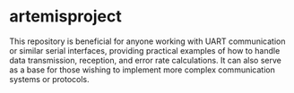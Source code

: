 # artemisproject
This repository is beneficial for anyone working with UART communication or similar serial interfaces, providing practical examples of how to handle data transmission, reception, and error rate calculations. It can also serve as a base for those wishing to implement more complex communication systems or protocols.
